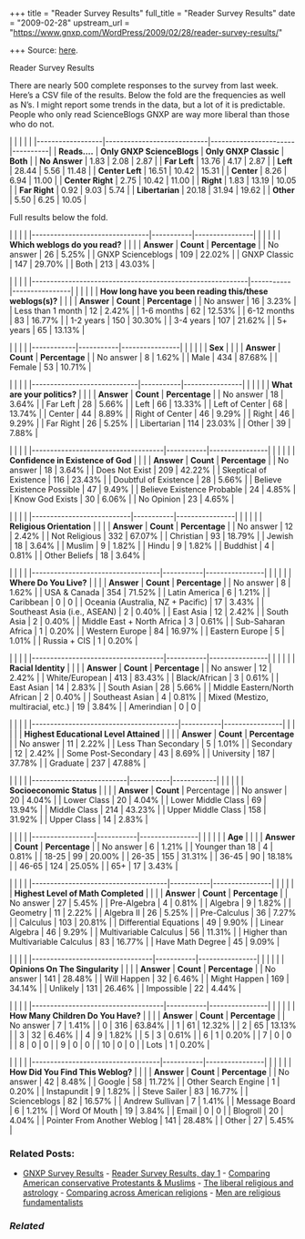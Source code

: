 +++
title = "Reader Survey Results"
full_title = "Reader Survey Results"
date = "2009-02-28"
upstream_url = "https://www.gnxp.com/WordPress/2009/02/28/reader-survey-results/"

+++
Source: [here](https://www.gnxp.com/WordPress/2009/02/28/reader-survey-results/).

Reader Survey Results

There are nearly 500 complete responses to the survey from last week. Here’s a CSV file of the results. Below the fold are the frequencies as well as N’s. I might report some trends in the data, but a lot of it is predictable. People who only read ScienceBlogs GNXP are way more liberal than those who do not.

|                  |                            |                       |          | |------------------|----------------------------|-----------------------|----------| | **Reads….**      | **Only GNXP ScienceBlogs** | **Only GNXP Classic** | **Both** | | **No Answer**    | 1.83                       | 2.08                  | 2.87     | | **Far Left**     | 13.76                      | 4.17                  | 2.87     | | **Left**         | 28.44                      | 5.56                  | 11.48    | | **Center Left**  | 16.51                      | 10.42                 | 15.31    | | **Center**       | 8.26                       | 6.94                  | 11.00    | | **Center Right** | 2.75                       | 10.42                 | 11.00    | | **Right**        | 1.83                       | 13.19                 | 10.05    | | **Far Right**    | 0.92                       | 9.03                  | 5.74     | | **Libertarian**  | 20.18                      | 31.94                 | 19.62    | | **Other**        | 5.50                       | 6.25                  | 10.05    |

Full results below the fold.

|                                |           |                | |--------------------------------|-----------|----------------| |                                |           |                | | **Which weblogs do you read?** |           |                | | **Answer**                     | **Count** | **Percentage** | | No answer                      | 26        | 5.25%          | | GNXP Scienceblogs              | 109       | 22.02%         | | GNXP Classic                   | 147       | 29.70%         | | Both                           | 213       | 43.03%         |

|                                                           |           |                | |-----------------------------------------------------------|-----------|----------------| |                                                           |           |                | | **How long have you been reading this/these weblogs(s)?** |           |                | | **Answer**                                                | **Count** | **Percentage** | | No answer                                                 | 16        | 3.23%          | | Less than 1 month                                         | 12        | 2.42%          | | 1-6 months                                                | 62        | 12.53%         | | 6-12 months                                               | 83        | 16.77%         | | 1-2 years                                                 | 150       | 30.30%         | | 3-4 years                                                 | 107       | 21.62%         | | 5+ years                                                  | 65        | 13.13%         |

|            |           |                | |------------|-----------|----------------| |            |           |                | | **Sex**    |           |                | | **Answer** | **Count** | **Percentage** | | No answer  | 8         | 1.62%          | | Male       | 434       | 87.68%         | | Female     | 53        | 10.71%         |

|                             |           |                | |-----------------------------|-----------|----------------| |                             |           |                | | **What are your politics?** |           |                | | **Answer**                  | **Count** | **Percentage** | | No answer                   | 18        | 3.64%          | | Far Left                    | 28        | 5.66%          | | Left                        | 66        | 13.33%         | | Left of Center              | 68        | 13.74%         | | Center                      | 44        | 8.89%          | | Right of Center             | 46        | 9.29%          | | Right                       | 46        | 9.29%          | | Far Right                   | 26        | 5.25%          | | Libertarian                 | 114       | 23.03%         | | Other                       | 39        | 7.88%          |

|                                    |           |                | |------------------------------------|-----------|----------------| |                                    |           |                | | **Confidence in Existence of God** |           |                | | **Answer**                         | **Count** | **Percentage** | | No answer                          | 18        | 3.64%          | | Does Not Exist                     | 209       | 42.22%         | | Skeptical of Existence             | 116       | 23.43%         | | Doubtful of Existence              | 28        | 5.66%          | | Believe Existence Possible         | 47        | 9.49%          | | Believe Existence Probable         | 24        | 4.85%          | | Know God Exists                    | 30        | 6.06%          | | No Opinion                         | 23        | 4.65%          |

|                           |           |                | |---------------------------|-----------|----------------| |                           |           |                | | **Religious Orientation** |           |                | | **Answer**                | **Count** | **Percentage** | | No answer                 | 12        | 2.42%          | | Not Religious             | 332       | 67.07%         | | Christian                 | 93        | 18.79%         | | Jewish                    | 18        | 3.64%          | | Muslim                    | 9         | 1.82%          | | Hindu                     | 9         | 1.82%          | | Buddhist                  | 4         | 0.81%          | | Other Beliefs             | 18        | 3.64%          |

|                                   |           |                | |-----------------------------------|-----------|----------------| |                                   |           |                | | **Where Do You Live?**            |           |                | | **Answer**                        | **Count** | **Percentage** | | No answer                         | 8         | 1.62%          | | USA & Canada                      | 354       | 71.52%         | | Latin America                     | 6         | 1.21%          | | Caribbean                         | 0         | 0              | | Oceania (Australia, NZ + Pacific) | 17        | 3.43%          | | Southeast Asia (i.e., ASEAN)      | 2         | 0.40%          | | East Asia                         | 12        | 2.42%          | | South Asia                        | 2         | 0.40%          | | Middle East + North Africa        | 3         | 0.61%          | | Sub-Saharan Africa                | 1         | 0.20%          | | Western Europe                    | 84        | 16.97%         | | Eastern Europe                    | 5         | 1.01%          | | Russia + CIS                      | 1         | 0.20%          |

|                                    |           |                | |------------------------------------|-----------|----------------| |                                    |           |                | | **Racial Identity**                |           |                | | **Answer**                         | **Count** | **Percentage** | | No answer                          | 12        | 2.42%          | | White/European                     | 413       | 83.43%         | | Black/African                      | 3         | 0.61%          | | East Asian                         | 14        | 2.83%          | | South Asian                        | 28        | 5.66%          | | Middle Eastern/North African       | 2         | 0.40%          | | Southeast Asian                    | 4         | 0.81%          | | Mixed (Mestizo, multiracial, etc.) | 19        | 3.84%          | | Amerindian                         | 0         | 0              |

|                                        |           |                | |----------------------------------------|-----------|----------------| |                                        |           |                | | **Highest Educational Level Attained** |           |                | | **Answer**                             | **Count** | **Percentage** | | No answer                              | 11        | 2.22%          | | Less Than Secondary                    | 5         | 1.01%          | | Secondary                              | 12        | 2.42%          | | Some Post-Secondary                    | 43        | 8.69%          | | University                             | 187       | 37.78%         | | Graduate                               | 237       | 47.88%         |

|                          |           |            | |--------------------------|-----------|------------| |                          |           |            | | **Socioeconomic Status** |           |            | | **Answer**               | **Count** | Percentage | | No answer                | 20        | 4.04%      | | Lower Class              | 20        | 4.04%      | | Lower Middle Class       | 69        | 13.94%     | | Middle Class             | 214       | 43.23%     | | Upper Middle Class       | 158       | 31.92%     | | Upper Class              | 14        | 2.83%      |

|                 |           |                | |-----------------|-----------|----------------| |                 |           |                | | **Age**         |           |                | | **Answer**      | **Count** | **Percentage** | | No answer       | 6         | 1.21%          | | Younger than 18 | 4         | 0.81%          | | 18-25           | 99        | 20.00%         | | 26-35           | 155       | 31.31%         | | 36-45           | 90        | 18.18%         | | 46-65           | 124       | 25.05%         | | 65+             | 17        | 3.43%          |

|                                     |           |                | |-------------------------------------|-----------|----------------| |                                     |           |                | | **Highest Level of Math Completed** |           |                | | **Answer**                          | **Count** | **Percentage** | | No answer                           | 27        | 5.45%          | | Pre-Algebra                         | 4         | 0.81%          | | Algebra                             | 9         | 1.82%          | | Geometry                            | 11        | 2.22%          | | Algebra II                          | 26        | 5.25%          | | Pre-Calculus                        | 36        | 7.27%          | | Calculus                            | 103       | 20.81%         | | Differential Equations              | 49        | 9.90%          | | Linear Algebra                      | 46        | 9.29%          | | Multivariable Calculus              | 56        | 11.31%         | | Higher than Multivariable Calculus  | 83        | 16.77%         | | Have Math Degree                    | 45        | 9.09%          |

|                                 |           |                | |---------------------------------|-----------|----------------| |                                 |           |                | | **Opinions On The Singularity** |           |                | | **Answer**                      | **Count** | **Percentage** | | No answer                       | 141       | 28.48%         | | Will Happen                     | 32        | 6.46%          | | Might Happen                    | 169       | 34.14%         | | Unlikely                        | 131       | 26.46%         | | Impossible                      | 22        | 4.44%          |

|                                    |           |                | |------------------------------------|-----------|----------------| |                                    |           |                | | **How Many Children Do You Have?** |           |                | | **Answer**                         | **Count** | **Percentage** | | No answer                          | 7         | 1.41%          | | 0                                  | 316       | 63.84%         | | 1                                  | 61        | 12.32%         | | 2                                  | 65        | 13.13%         | | 3                                  | 32        | 6.46%          | | 4                                  | 9         | 1.82%          | | 5                                  | 3         | 0.61%          | | 6                                  | 1         | 0.20%          | | 7                                  | 0         | 0              | | 8                                  | 0         | 0              | | 9                                  | 0         | 0              | | 10                                 | 0         | 0              | | Lots                               | 1         | 0.20%          |

|                                   |           |                | |-----------------------------------|-----------|----------------| |                                   |           |                | | **How Did You Find This Weblog?** |           |                | | **Answer**                        | **Count** | **Percentage** | | No answer                         | 42        | 8.48%          | | Google                            | 58        | 11.72%         | | Other Search Engine               | 1         | 0.20%          | | Instapundit                       | 9         | 1.82%          | | Steve Sailer                      | 83        | 16.77%         | | Scienceblogs                      | 82        | 16.57%         | | Andrew Sullivan                   | 7         | 1.41%          | | Message Board                     | 6         | 1.21%          | | Word Of Mouth                     | 19        | 3.84%          | | Email                             | 0         | 0              | | Blogroll                          | 20        | 4.04%          | | Pointer From Another Weblog       | 141       | 28.48%         | | Other                             | 27        | 5.45%          |

### Related Posts:

- [GNXP Survey
  Results](https://www.gnxp.com/WordPress/2009/02/28/gnxp-survey-results/) - [Reader Survey Results, day
  1](https://www.gnxp.com/WordPress/2009/02/23/reader-survey-results-day-1/) - [Comparing American conservative Protestants &
  Muslims](https://www.gnxp.com/WordPress/2012/04/29/comparing-american-conservative-protestants-muslims/) - [The liberal religious and
  astrology](https://www.gnxp.com/WordPress/2011/08/28/the-liberal-religious-and-astrology/) - [Comparing across American
  religions](https://www.gnxp.com/WordPress/2008/06/23/comparing-across-american-religions/) - [Men are religious
  fundamentalists](https://www.gnxp.com/WordPress/2008/04/16/men-are-religious-fundamentalists/)

### *Related*

[](https://www.addtoany.com/add_to/facebook?linkurl=https%3A%2F%2Fwww.gnxp.com%2FWordPress%2F2009%2F02%2F28%2Freader-survey-results%2F&linkname=Reader%20Survey%20Results "Facebook")[](https://www.addtoany.com/add_to/twitter?linkurl=https%3A%2F%2Fwww.gnxp.com%2FWordPress%2F2009%2F02%2F28%2Freader-survey-results%2F&linkname=Reader%20Survey%20Results "Twitter")[](https://www.addtoany.com/add_to/email?linkurl=https%3A%2F%2Fwww.gnxp.com%2FWordPress%2F2009%2F02%2F28%2Freader-survey-results%2F&linkname=Reader%20Survey%20Results "Email")[](https://www.addtoany.com/share)
